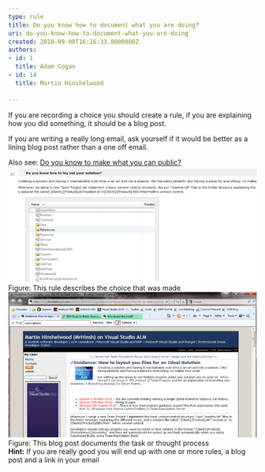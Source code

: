 ```yaml
---
type: rule
title: Do you know how to document what you are doing?
uri: do-you-know-how-to-document-what-you-are-doing
created: 2010-09-08T16:16:33.0000000Z
authors:
- id: 1
  title: Adam Cogan
- id: 14
  title: Martin Hinshelwood

---
```


 
If you are recording a choice you should create a rule, if you are explaining how you did something, it should be a blog post.

If you are writing a really long email, ask yourself if it would be better as a lining blog post rather than a one off email.

Also see: [Do you know to make what you can public?](/_layouts/15/FIXUPREDIRECT.ASPX?WebId=3dfc0e07-e23a-4cbb-aac2-e778b71166a2&TermSetId=07da3ddf-0924-4cd2-a6d4-a4809ae20160&TermId=257bcb90-884d-49bd-8e15-e639c70f7de1)
  ![image](RulesBloggingDocumentGood2.jpg)Figure: This rule describes the choice that was made
 ![image](RulesBloggingDocumentGood.jpg)Figure: This blog post documents the task or thought process  
**Hint:** If you are really good you will end up with one or more rules, a blog post and a link in your email


